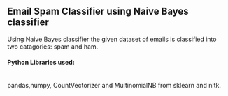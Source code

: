<h2>Email Spam Classifier using Naive Bayes classifier</h2>
Using Naive Bayes classifier the given dataset of emails is classified into two catagories: spam and ham.
<br>
<h4>Python Libraries used:</h4>
<br>
pandas,numpy, CountVectorizer and MultinomialNB from sklearn and nltk.
